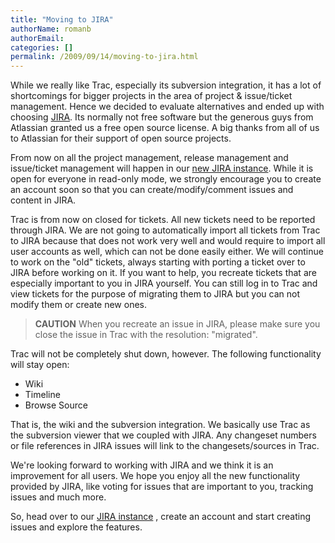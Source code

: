 ```yaml
---
title: "Moving to JIRA"
authorName: romanb
authorEmail:
categories: []
permalink: /2009/09/14/moving-to-jira.html
---
```

While we really like Trac, especially its subversion integration, it has
a lot of shortcomings for bigger projects in the area of project &
issue/ticket management. Hence we decided to evaluate alternatives and
ended up with choosing [JIRA](http://www.atlassian.com/software/jira/).
Its normally not free software but the generous guys from Atlassian
granted us a free open source license. A big thanks from all of us to
Atlassian for their support of open source projects.

From now on all the project management, release management and
issue/ticket management will happen in our [new JIRA
instance](http://doctrine-project.org/jira). While it is open for
everyone in read-only mode, we strongly encourage you to create an
account soon so that you can create/modify/comment issues and content in
JIRA.

Trac is from now on closed for tickets. All new tickets need to be
reported through JIRA. We are not going to automatically import all
tickets from Trac to JIRA because that does not work very well and would
require to import all user accounts as well, which can not be done
easily either. We will continue to work on the "old" tickets, always
starting with porting a ticket over to JIRA before working on it. If you
want to help, you recreate tickets that are especially important to you
in JIRA yourself. You can still log in to Trac and view tickets for the
purpose of migrating them to JIRA but you can not modify them or create
new ones.

> **CAUTION** When you recreate an issue in JIRA, please make sure you
> close the issue in Trac with the resolution: "migrated".

Trac will not be completely shut down, however. The following
functionality will stay open:

-   Wiki
-   Timeline
-   Browse Source

That is, the wiki and the subversion integration. We basically use Trac
as the subversion viewer that we coupled with JIRA. Any changeset
numbers or file references in JIRA issues will link to the
changesets/sources in Trac.

We're looking forward to working with JIRA and we think it is an
improvement for all users. We hope you enjoy all the new functionality
provided by JIRA, like voting for issues that are important to you,
tracking issues and much more.

So, head over to our [JIRA instance](http://doctrine-project.org/jira) ,
create an account and start creating issues and explore the features.
